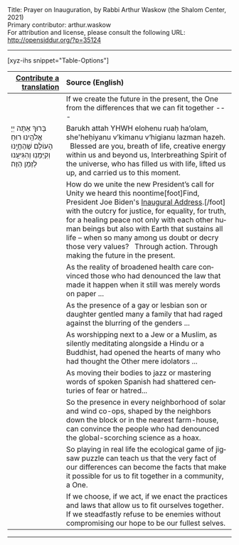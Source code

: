 <html>
<head></head>
<body>
Title: Prayer on Inauguration, by Rabbi Arthur Waskow (the Shalom Center, 2021)<br />
Primary contributor: arthur.waskow<br />
For attribution and license, please consult the following URL: <a href="http://opensiddur.org/?p=35124">http://opensiddur.org/?p=35124</a>
<p />
<hr />

[xyz-ihs snippet="Table-Options"]<table style="margin-left: auto; margin-right: auto;" class="draggable">
<thead><tr><th id="x" style="text-align: right;"><a href="/contribute/upload/">Contribute a translation</a></th><th style="text-align: left;">Source (English)</th></tr></thead>
<tbody>
<tr><td style="vertical-align:top;">
<div class="liturgy" lang="he">

</span></div></td>
 
<td style="vertical-align:top;">
<div class="english" lang="en">
If we create the future 
in the present, 
the One 
from the differences 
that we can fit together --- 
</div></td></tr>


<tr><td style="vertical-align:top;">
<div class="liturgy" lang="he">
בָּרוּךְ אַתָּה
יְיָ אֱלֹהֵֽינוּ
רוּחַ הָעוֹלָם
שֶׁהֶחֱיָֽנוּ
וְקִיְּמָנֽוּ
וְהִגִּיעָֽנוּ לַזְּמַן הַזֶּה׃
</span></div></td>
 
<td style="vertical-align:top;">
<div class="english" lang="en">
Barukh attah 
YHWH elohenu 
ruaḥ ha’olam, 
she'heḥiyanu 
v’kimanu 
v‘higianu lazman hazeh.
&nbsp;
Blessed are you, 
breath of life, 
creative energy within us and beyond us, 
Interbreathing Spirit of the universe, 
who has filled us with life, 
lifted us up, 
and carried us to this moment.
</div></td></tr>


<tr><td style="vertical-align:top;">
<div class="liturgy" lang="he">

</span></div></td>
 
<td style="vertical-align:top;">
<div class="english" lang="en">
How do we unite 
the new President’s call for Unity we heard this noontime[foot]Find, President Joe Biden's <a href="https://www.whitehouse.gov/briefing-room/speeches-remarks/2021/01/20/inaugural-address-by-president-joseph-r-biden-jr/">Inaugural Address</a>.[/foot] 
with the outcry for justice, 
for equality, 
for truth, 
for a healing peace 
not only with each other human beings 
but also with Earth that sustains all life – 
when so many among us doubt or decry 
those very values?
&nbsp;
Through action. 
Through making the future in the present.
</div></td></tr>


<tr><td style="vertical-align:top;">
<div class="liturgy" lang="he">

</span></div></td>
 
<td style="vertical-align:top;">
<div class="english" lang="en">
As the reality of broadened health care 
convinced those who had denounced the law that made it happen 
when it still was merely words on paper ...
</div></td></tr>


<tr><td style="vertical-align:top;">
<div class="liturgy" lang="he">

</span></div></td>
 
<td style="vertical-align:top;">
<div class="english" lang="en">
As the presence of a gay or lesbian son or daughter 
gentled many a family that had raged against 
the blurring of the genders ...
</div></td></tr>


<tr><td style="vertical-align:top;">
<div class="liturgy" lang="he">

</span></div></td>
 
<td style="vertical-align:top;">
<div class="english" lang="en">
As worshipping next to a Jew or a Muslim, 
as silently meditating alongside a Hindu or a Buddhist,  
had opened the hearts of many 
who had thought the Other mere idolators ...
</div></td></tr>


<tr><td style="vertical-align:top;">
<div class="liturgy" lang="he">

</span></div></td>
 
<td style="vertical-align:top;">
<div class="english" lang="en">
As moving their bodies to jazz 
or mastering words of spoken Spanish 
had shattered centuries of fear or hatred...
</div></td></tr>


<tr><td style="vertical-align:top;">
<div class="liturgy" lang="he">

</span></div></td>
 
<td style="vertical-align:top;">
<div class="english" lang="en">
So the presence in every neighborhood 
of solar and wind co-ops, 
shaped by the neighbors down the block 
or in the nearest farm-house, 
can convince the people who had denounced 
the global-scorching science as a hoax.
</div></td></tr>


<tr><td style="vertical-align:top;">
<div class="liturgy" lang="he">

</span></div></td>
 
<td style="vertical-align:top;">
<div class="english" lang="en">
So playing in real life 
the ecological game of jigsaw puzzle 
can teach us that the very fact of our differences 
can become the facts that make it possible 
for us to fit together in a community, 
a One.
</div></td></tr>


<tr><td style="vertical-align:top;">
<div class="liturgy" lang="he">

</span></div></td>
 
<td style="vertical-align:top;">
<div class="english" lang="en">
If we choose, 
if we act, 
if we enact 
the practices and laws 
that allow us to fit ourselves together. 
If we steadfastly refuse to be enemies 
without compromising our hope to be our fullest selves.
</div></td></tr>
</tbody></table>

<hr />

&nbsp;
</body>
</html>